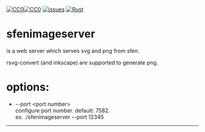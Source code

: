 [![CC0](https://mirrors.creativecommons.org/presskit/icons/cc.svg?ref=chooser-v1)![CC0](https://mirrors.creativecommons.org/presskit/icons/zero.svg?ref=chooser-v1)](ref="http://creativecommons.org/publicdomain/zero/1.0?ref=chooser-v1)
[![issues](https://img.shields.io/github/issues/o-jill/sfenimageserver.svg)](https://github.com/o-jill/sfenimageserver/issues/)
[![Rust](https://github.com/o-jill/sfenimageserver/actions/workflows/rust.yml/badge.svg)](https://github.com/o-jill/sfenimageserver/actions/workflows/rust.yml)

# sfenimageserver  
is a web server which serves svg and png from sfen.  

rsvg-convert (and inkscape) are supported to generate png.

# options:  
* --port \<port number\>  
  configure port number. default: 7582.  
  ex. ./sfenimageserver --port 12345  

---
